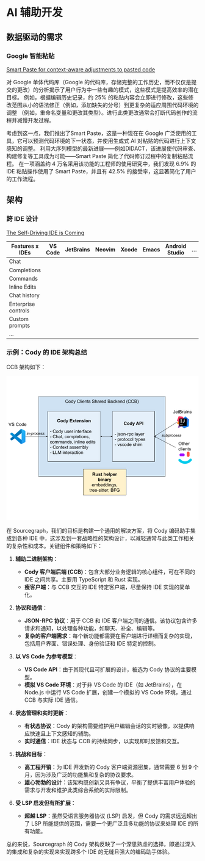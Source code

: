 # AI 辅助开发

## 数据驱动的需求

### Google 智能粘贴

[Smart Paste for context-aware adjustments to pasted code](https://research.google/blog/smart-paste-for-context-aware-adjustments-to-pasted-code/)

对 Google 单体代码库（Google 的代码库，存储完整的工作历史，而不仅仅是提交的更改）的分析揭示了用户行为中一些有趣的模式，这些模式是提高效率的潜在目标。
例如，根据编辑历史记录，约 25% 的粘贴内容会立即进行修改，这些修改范围从小的语法修正（例如，添加缺失的分号）到更复杂的适应周围代码环境的调整
（例如，重命名变量和更改其类型）。进行此类更改通常会打断代码创作的流程并减慢开发过程。

考虑到这一点，我们推出了Smart Paste，这是一种现在在 Google 广泛使用的工具，它可以预测代码环境的下一状态，并使用生成式 AI 对粘贴的代码进行上下文感知的调整。
利用大序列模型的最新进展——例如DIDACT，该进展使代码审查、构建修复等工具成为可能——Smart Paste 简化了代码修订过程中的复制粘贴流程。
在一项涵盖约 4 万名采用该功能的工程师的使用研究中，我们发现 6.9% 的 IDE 粘贴操作使用了 Smart Paste，并且有 42.5% 的接受率，这显著简化了用户的工作流程。

## 架构

### 跨 IDE 设计

[The Self-Driving IDE is Coming](https://sourcegraph.com/blog/the-self-driving-ide-is-coming)

| Features x IDEs     | VS Code | JetBrains | Neovim | Xcode | Emacs | Android Studio | … |
|---------------------|---------|-----------|--------|-------|-------|----------------|---|
| Chat                |         |           |        |       |       |                |   |
| Completions         |         |           |        |       |       |                |   |
| Commands            |         |           |        |       |       |                |   |
| Inline Edits        |         |           |        |       |       |                |   |
| Chat history        |         |           |        |       |       |                |   |
| Enterprise controls |         |           |        |       |       |                |   |
| Custom prompts      |         |           |        |       |       |                |   |
| …                   |         |           |        |       |       |                |   |

### 示例：Cody 的 IDE 架构总结

CCB 架构如下：

![Cody 架构示例](images/cody-client-backend.png)

在 Sourcegraph，我们的目标是构建一个通用的解决方案，将 Cody 编码助手集成到各种 IDE
中，这涉及到一套战略性的架构设计，以减轻通常与此类工作相关的复杂性和成本。关键组件和策略如下：

1. **辅助二进制架构**：
    - **Cody 客户端后端 (CCB)**：包含大部分业务逻辑的核心组件，可在不同的 IDE 之间共享。主要用 TypeScript 和 Rust 实现。
    - **瘦客户端**：与 CCB 交互的 IDE 特定客户端，尽量保持 IDE 实现的简单化。

2. **协议和通信**：
    - **JSON-RPC 协议**：用于 CCB 和 IDE 客户端之间的通信。该协议包含许多请求和通知，以处理各种功能，如聊天、补全、编辑等。
    - **复杂的客户端需求**：每个新功能都需要在客户端进行详细而复杂的实现，包括用户界面、错误处理、身份验证和 IDE 特定的控制。

3. **以 VS Code 为参考模型**：
    - **VS Code API**：由于其现代且可扩展的设计，被选为 Cody 协议的主要模型。
    - **模拟 VS Code 环境**：对于非 VS Code 的 IDE（如 JetBrains），在 Node.js 中运行 VS Code 扩展，创建一个模拟的 VS Code
      环境，通过 CCB 与实际 IDE 通信。

4. **状态管理和实时更新**：
    - **有状态协议**：Cody 的架构需要维护用户编辑会话的实时镜像，以提供响应快速且上下文感知的辅助。
    - **实时通信**：IDE 状态与 CCB 的持续同步，以实现即时反馈和交互。

5. **挑战和目标**：
    - **高工程开销**：为 IDE 开发新的 Cody 客户端资源密集，通常需要 6 到 9 个月，因为涉及广泛的功能集和复杂的协议要求。
    - **雄心勃勃的设计**：该架构既创新又具有争议，平衡了提供丰富用户体验的需求与开发和维护此类综合系统的实际限制。

6. **受 LSP 启发但有所扩展**：
    - **超越 LSP**：虽然受语言服务器协议 (LSP) 启发，但 Cody 的需求远远超出了 LSP 所能提供的范围，需要一个更广泛且多功能的协议来处理
      IDE 的所有功能。

总的来说，Sourcegraph 的 Cody 架构反映了一个深思熟虑的选择，即通过深入的集成和复杂的实现来实现跨多个 IDE 的无缝且强大的编码助手体验。
